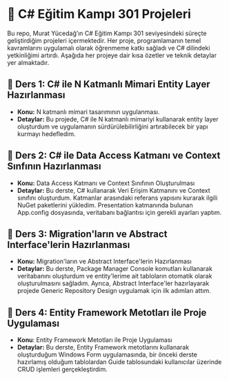 # 🎯 C# Eğitim Kampı 301 Projeleri

Bu repo, Murat Yücedağ’ın C# Eğitim Kampı 301 seviyesindeki süreçte geliştirdiğim projeleri içermektedir. Her proje, programlamanın temel kavramlarını uygulamalı olarak öğrenmeme katkı sağladı ve C# dilindeki yetkinliğimi artırdı. Aşağıda her projeye dair kısa özetler ve teknik detaylar yer almaktadır.

## 🎉 Ders 1: C# ile N Katmanlı Mimari Entity Layer Hazırlanması
- **Konu:** N katmanlı mimari tasarımının uygulanması.
- **Detaylar:** Bu projede, C# ile N katmanlı mimariyi kullanarak entity layer oluşturdum ve uygulamanın sürdürülebilirliğini artırabilecek bir yapı kurmayı hedefledim.

## 🎉 Ders 2: C# ile Data Access Katmanı ve Context Sınfının Hazırlanması
- **Konu:** Data Access Katmanı ve Context Sınıfının Oluşturulması
- **Detaylar:** Bu derste, C# kullanarak Veri Erişim Katmanını ve Context sınıfını oluşturdum. Katmanlar arasındaki referans yapısını kurarak ilgili NuGet paketlerini yükledim.
Presentation katmanında bulunan App.config dosyasında, veritabanı bağlantısı için gerekli ayarları yaptım.

## 🎉 Ders 3: Migration'ların ve Abstract Interface'lerin Hazırlanması
- **Konu:** Migration'ların ve Abstract Interface'lerin Hazırlanması
- **Detaylar:** Bu derste, Package Manager Console komutları kullanarak veritabanını oluşturdum ve entity'lerime ait tabloların otomatik olarak oluşturulmasını sağladım. Ayrıca, Abstract Interface'ler hazırlayarak projede Generic Repository Design uygulamak için ilk adımları attım.

## 🎉 Ders 4: Entity Framework Metotları ile Proje Uygulaması
- **Konu**: Entity Framework Metotları ile Proje Uygulaması
- **Detaylar:** Bu derste, Entity Framework metotlarını kullanarak oluşturduğum Windows Form uygulamasında, bir önceki derste hazırlamış olduğum tablolardan Guide tablosundaki kullanıcılar üzerinde CRUD işlemleri gerçekleştirdim.
